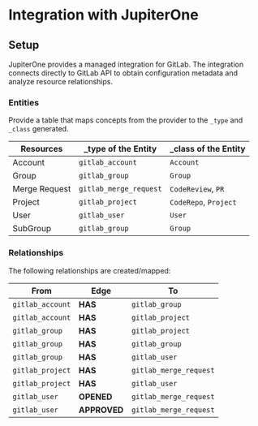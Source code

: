 # Integration with JupiterOne

## Setup

JupiterOne provides a managed integration for GitLab. The integration connects
directly to GitLab API to obtain configuration metadata and analyze resource
relationships.

### Entities

Provide a table that maps concepts from the provider to the `_type` and `_class`
generated.

| Resources     | \_type of the Entity   | \_class of the Entity |
| ------------- | ---------------------- | --------------------- |
| Account       | `gitlab_account`       | `Account`             |
| Group         | `gitlab_group`         | `Group`               |
| Merge Request | `gitlab_merge_request` | `CodeReview`, `PR`    |
| Project       | `gitlab_project`       | `CodeRepo`, `Project` |
| User          | `gitlab_user`          | `User`                |
| SubGroup      | `gitlab_group`         | `Group`               |

### Relationships

The following relationships are created/mapped:

| From             | Edge         | To                     |
| ---------------- | ------------ | ---------------------- |
| `gitlab_account` | **HAS**      | `gitlab_group`         |
| `gitlab_account` | **HAS**      | `gitlab_project`       |
| `gitlab_group`   | **HAS**      | `gitlab_project`       |
| `gitlab_group`   | **HAS**      | `gitlab_group`         |
| `gitlab_group`   | **HAS**      | `gitlab_user`          |
| `gitlab_project` | **HAS**      | `gitlab_merge_request` |
| `gitlab_project` | **HAS**      | `gitlab_user`          |
| `gitlab_user`    | **OPENED**   | `gitlab_merge_request` |
| `gitlab_user`    | **APPROVED** | `gitlab_merge_request` |
